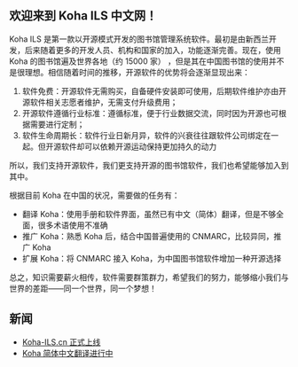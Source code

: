 ## 欢迎来到 Koha ILS 中文网！

Koha ILS 是第一款以开源模式开发的图书馆管理系统软件。最初是由新西兰开发，后来随着更多的开发人员、机构和国家的加入，功能逐渐完善。现在，使用 Koha 的图书馆遍及世界各地（约 15000 家） ，但是其在中国图书馆的使用并不是很理想。相信随着时间的推移，开源软件的优势将会逐渐显现出来：

1. 软件免费：开源软件无需购买，自备硬件安装即可使用，后期软件维护亦由开源软件相关志愿者维护，无需支付升级费用；
2. 开源软件遵循行业标准：遵循标准，便于行业数据交流，同时因为开源也可根据需要进行定制；
3. 软件生命周期长：软件行业日新月异，软件的兴衰往往跟软件公司绑定在一起。但开源软件却可以依赖开源运动保持更加持久的动力

所以，我们支持开源软件，我们更支持开源的图书馆软件，我们也希望能够加入到其中。

根据目前 Koha 在中国的状况，需要做的任务有：

- 翻译 Koha：使用手册和软件界面，虽然已有中文（简体）翻译，但是不够全面，很多术语使用不准确
- 推广 Koha：熟悉 Koha 后，结合中国普遍使用的 CNMARC，比较异同，推广 Koha
- 扩展 Koha：将 CNMARC 接入 Koha，为中国图书馆软件增加一种开源选择

总之，知识需要薪火相传，软件需要群策群力，希望我们的努力，能够缩小我们与世界的差距——同一个世界，同一个梦想！

## 新闻

- [Koha-ILS.cn 正式上线](/blogs/koha-ils_cn_is_comming)
- [Koha 简体中文翻译进行中](/blogs/koha_translating)
